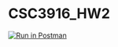 # CSC3916_HW2

[![Run in Postman](https://run.pstmn.io/button.svg)](https://app.getpostman.com/run-collection/fdb1e4647931f43fdae8#?env%5BHW2%5D=W10=)
